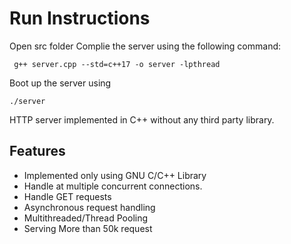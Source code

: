 # Run Instructions

Open src folder Complie the server using the following command:
```
 g++ server.cpp --std=c++17 -o server -lpthread
```
Boot up the server using

```
./server
```
HTTP server implemented in C++ without any third party library.

## Features

* Implemented only using GNU C/C++ Library
* Handle at multiple concurrent connections.
* Handle GET requests
* Asynchronous request handling
* Multithreaded/Thread Pooling
* Serving More than 50k request 

```
